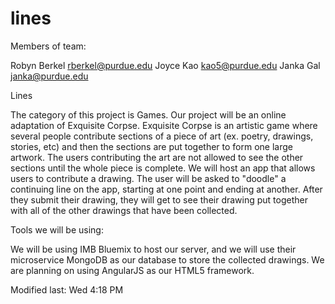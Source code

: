 # lines

Members of team:

Robyn Berkel	rberkel@purdue.edu
Joyce Kao	kao5@purdue.edu
Janka Gal	janka@purdue.edu

Lines

The category of this project is Games. Our project will be an online
adaptation of Exquisite Corpse. Exquisite Corpse is an artistic game where
several people contribute sections of a piece of art (ex. poetry, drawings,
stories, etc) and then the sections are put together to form one large
artwork. The users contributing the art are not allowed to see the other
sections until the whole piece is complete. We will host an app that allows 
users to contribute a drawing. The user will be asked to "doodle" a continuing 
line on the app, starting at one point and ending at another. After they submit 
their drawing, they will get to see their drawing put together with all of the 
other drawings that have been collected.

Tools we will be using:

We will be using IMB Bluemix to host our server, and we will use their
microservice MongoDB as our database to store the collected drawings.
We are planning on using AngularJS as our HTML5 framework. 

Modified last: Wed 4:18 PM
